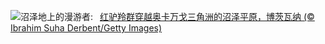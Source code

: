 ![](https://www.bing.com/th?id=OHR.AntelopeBotswana_ZH-CN8253323519_UHD.jpg&w=1000)沼泽地上的漫游者:&nbsp;&ensp;[红驴羚群穿越奥卡万戈三角洲的沼泽平原，博茨瓦纳 (© Ibrahim Suha Derbent/Getty Images)](https://www.bing.com/th?id=OHR.AntelopeBotswana_ZH-CN8253323519_UHD.jpg)
<br><br/>
